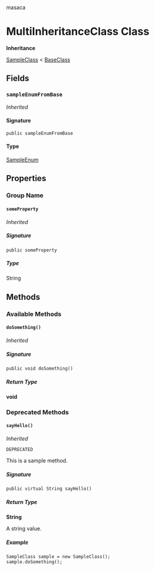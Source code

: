 masaca

# MultiInheritanceClass Class

**Inheritance**

[SampleClass](../SampleGroup/SampleClass.md) < [BaseClass](./BaseClass.md)

## Fields
### `sampleEnumFromBase`

*Inherited*

#### Signature
```apex
public sampleEnumFromBase
```

#### Type
[SampleEnum](../Sample-Enums/SampleEnum.md)

## Properties
### Group Name
#### `someProperty`

*Inherited*

##### Signature
```apex
public someProperty
```

##### Type
String

## Methods
### Available Methods
#### `doSomething()`

*Inherited*

##### Signature
```apex
public void doSomething()
```

##### Return Type
**void**

### Deprecated Methods
#### `sayHello()`

*Inherited*

`DEPRECATED`

This is a sample method.

##### Signature
```apex
public virtual String sayHello()
```

##### Return Type
**String**

A string value.

##### Example
```apex
SampleClass sample = new SampleClass();
sample.doSomething();
```